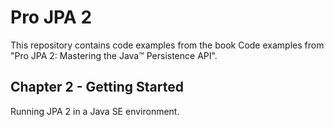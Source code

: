 # Pro JPA 2
This repository contains code examples from the book Code examples from "Pro JPA 2: Mastering the Java™ Persistence API".

## Chapter 2 - Getting Started
Running JPA 2 in a Java SE environment.